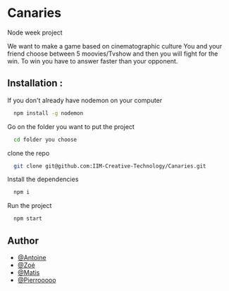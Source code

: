 # Canaries
Node week project

We want to make a game based on cinematographic culture 
You and your friend choose between 5 moovies/Tvshow and then you will fight for the win.
To win you have to answer faster than your opponent.





## Installation :

If you don't already have nodemon on your computer 
```bash
  npm install -g nodemon
```
Go on the folder you want to put the project
```bash
  cd folder you choose
```
clone the repo
```bash
  git clone git@github.com:IIM-Creative-Technology/Canaries.git
```
Install the dependencies
```bash
  npm i
```
Run the project
```bash
  npm start
```



## Author

- [@Antoine](https://github.com/AntoineBendafiSchulmann)
- [@Zoé](https://github.com/Zoemchl)
- [@Matis](https://github.com/matdn)
- [@Pierrooooo](https://github.com/Pierrooooo)

